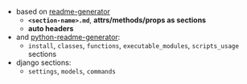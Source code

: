 +   based on [readme-generator](https://pypi.org/project/readme-generator/)
    +   **`<section-name>.md`**, **attrs/methods/props as sections**
    +   **auto headers**
+   and [python-readme-generator](https://pypi.org/project/python-readme-generator/):
    +   `install`, `classes`, `functions`, `executable_modules`, `scripts_usage` sections
+   django sections:
    +   `settings`, `models`, `commands`
